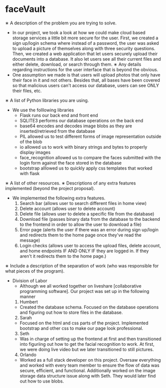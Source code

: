 # faceVault

∗ A description of the problem you are trying to solve.
  - In our project, we took a look at how we could make cloud based storage services a little bit more secure for the user. First, we created a sign up/login schema where instead of a password, the user was asked to upload a picture of themselves along with three security questions. Then, we created a web application that let users securely upload their documents into a database. It also let users see all their current files and either delete, download, or search through them.
∗ Any details regarding instructions for the user interface that is beyond the obvious.
  - One assumption we made is that users will upload photos that only have their face in it and not others. Besides that, all bases have been covered so that malicious users can't access our database, users can see ONLY their files, etc. 
  
∗ A list of Python libraries you are using.
  - We use the folllowing libraries
    - Flask
      runs our back end and front end
    - SQLITE3
      performs our database operations on the back end
    - base64
      encodes and decodes image blobs as they are inserted/retrieved from the database
    - PIL
      allowed us to test different forms of image
      representation outside of the blob
    - io
      allowed us to work with binary strings and bytes to properly display images
    - face_recognition
      allowed us to compare the faces submitted with the login form against the face stored in the database
    - bootstrap
      alllowed us to quickly apply css templates that worked with flask 
      
∗ A list of other resources.
∗ Descriptions of any extra features implemented (beyond the project proposal).
  - We implemented the following extra features.
    1. Search bar (allows user to search different files in home view)
    2. Delete account (allows user to delete account)
    3. Delete file (allows user to delete a specific file from the database)
    4. Download file (passes binary data from the database to the backend to the frontend in order to allow the user to download a file)
    5. Error page (alerts the user if there was an error during sign up/login and redirects them to the home page once they've read the message)
    6. Login checks (allows user to access the upload files, delete account, and home endpoints IF AND ONLY IF they are logged in. If they aren't it redirects them to the home page.)
    
∗ Include a description of the separation of work (who was responsible for what pieces
of the program).
  - Division of Labor
    - Although we all worked together on liveshare [collaborative programming software]. Our project was set up in the following manner
    1. Humbert
      - Created the database schema. Focused on the database operations and figuring out how to store files in the database. 
    2. Sarah
      - Focused on the html and css parts of the project. Implemented bootstrap and other css to make our page look professional. 
    3. Seth
      - Was in charge of setting up the frontend at first and then transitioned into figuriing out how to get the facial recognition to work. At first, we were doing live video but we later transitioned 
      to still pictures.
    4. Orlando
      - Worked as a full stack developer on this project. Oversaw everything and worked with every team member to ensure the flow of data was secure, efficient, and functional. Additionally worked on the image storage data structure issue along with Seth. They would later find out how to use blobs. 
